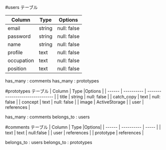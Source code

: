 #users テーブル

| Column   | Type       | Options                        |
| ------   | ---------- | ------------------------------ |
| email    | string | null: false |
| password | string | null: false |
| name     | string | null: false |
| profile  | text   | null: false |
| occupation | text | null: false |
| position | text | null: false |

has_many : comments
has_many : prototypes

#prototypes テーブル
| Column | Type       |Options                          |
| ------ | ---------- | ------------------------------- |
| title  | string     | null: false |
| catch_copy | text | null: false |
| concept | text | null: false |
| image | ActiveStorage |
| user | references | 

has_many : comments
belongs_to : users

#comments テーブル
| Column | Type       |Options|
| ------ | ---------- | ----- |
| text   | text       | null:false |
| user   | references |
| prototype | references |

belongs_to : users
belongs_to : prototypes